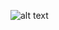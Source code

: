 ![alt text](http://www.tapja.com/wp-content/uploads/2012/11/indoor-garden-aquaponics-system-hydroponic-aquaculture-with-lighting-system.jpg "Terraria")
